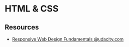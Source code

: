 # HTML & CSS

## Resources

 - [Responsive Web Design Fundamentals @udacity.com](https://eu.udacity.com/course/responsive-web-design-fundamentals--ud893)